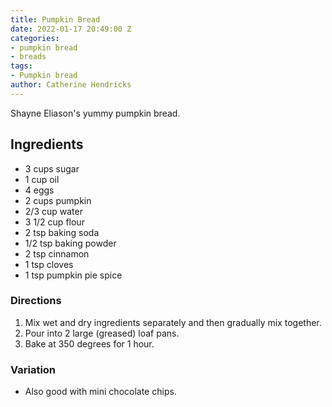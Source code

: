 ```yaml
---
title: Pumpkin Bread
date: 2022-01-17 20:49:00 Z
categories:
- pumpkin bread
- breads
tags:
- Pumpkin bread
author: Catherine Hendricks
---
```


Shayne Eliason's yummy pumpkin bread. 

## Ingredients
* 3 cups sugar
* 1 cup oil
* 4 eggs
* 2 cups pumpkin
* 2/3 cup water
* 3 1/2 cup flour
* 2 tsp baking soda
* 1/2 tsp baking powder
* 2 tsp cinnamon
* 1 tsp cloves
* 1 tsp pumpkin pie spice

### Directions
1. Mix wet and dry ingredients separately and then gradually mix together.
2. Pour into 2 large (greased) loaf pans.
3. Bake at 350 degrees for 1 hour. 

### Variation 
* Also good with mini chocolate chips.